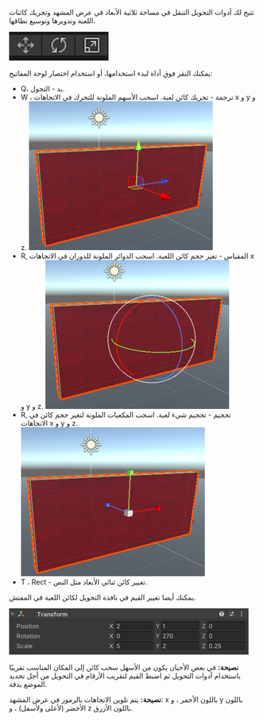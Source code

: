 تتيح لك أدوات التحويل التنقل في مساحة ثلاثية الأبعاد في عرض المشهد وتحريك كائنات اللعبة وتدويرها وتوسيع نطاقها.

![أيقونات أداة النقل والتدوير والقياس.](images/transform-tools.png)

يمكنك النقر فوق أداة لبدء استخدامها، أو استخدام اختصار لوحة المفاتيح:

+ Q، يد - التجول.
+ W ، ترجمة - تحريك كائن لعبة. اسحب الأسهم الملونة للتحرك في الاتجاهات x و y و z. 
![أيقونات أداة التحريك, التدوير والتحجيم.](images/transform-move.png)
+ R, المقياس - تغير حجم كائن اللعبة. اسحب الدوائر الملونة للدوران في الاتجاهات x و y و z. 
![أيقونات أداة التحريك, التدوير والتحجيم.](images/transform-rotate.png)
+ R, تحجيم - تحجيم شيء لعبة. اسحب المكعبات الملونة لتغير حجم كائن في الاتجاهات x و y و z. 
![أيقونات أداة التحريك, التدوير والتحجيم.](images/transform-scale.png)
+ T ، Rect - تغيير كائن ثنائي الأبعاد مثل النص.

يمكنك أيضا تغيير القيم في نافذة التحويل لكائن اللعبة في المفتش.

![يُظهر مكون التحويل في نافذة المفتش خصائص X و Y و Z للموضع والدوران والمقياس.](images/transform-component.png)

**نصيحة:** في بعض الأحيان يكون من الأسهل سحب كائن إلى المكان المناسب تقريبًا باستخدام أدوات التحويل ثم اضبط القيم لتقريب الأرقام في التحويل من أجل تحديد الموضع بدقة.

**نصيحة:** يتم تلوين الاتجاهات بالرموز في عرض المشهد: x باللون الأحمر ، و y باللون الأخضر (لأعلى ولأسفل) ، و z باللون الأزرق.

